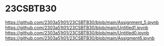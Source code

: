 # 23CSBTB30
https://github.com/2303a51t01/23CSBTB30/blob/main/Assignment_5.ipynb
https://github.com/2303a51t01/23CSBTB30/blob/main/Untitled1.ipynb
https://github.com/2303a51t01/23CSBTB30/blob/main/Untitled0.ipynb
https://github.com/2303a51t01/23CSBTB30/blob/main/Assigment6.ipynb
